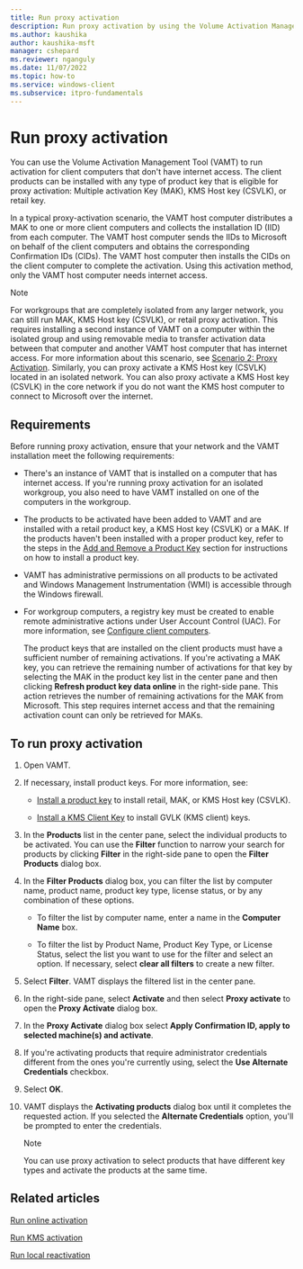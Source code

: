 ```yaml
---
title: Run proxy activation
description: Run proxy activation by using the Volume Activation Management Tool (VAMT) to activate client computers that don't have internet access.
ms.author: kaushika
author: kaushika-msft
manager: cshepard
ms.reviewer: nganguly
ms.date: 11/07/2022
ms.topic: how-to
ms.service: windows-client
ms.subservice: itpro-fundamentals
---
```


# Run proxy activation

You can use the Volume Activation Management Tool (VAMT) to run activation for client computers that don't have internet access. The client products can be installed with any type of product key that is eligible for proxy activation: Multiple activation Key (MAK), KMS Host key (CSVLK), or retail key.

In a typical proxy-activation scenario, the VAMT host computer distributes a MAK to one or more client computers and collects the installation ID (IID) from each computer. The VAMT host computer sends the IIDs to Microsoft on behalf of the client computers and obtains the corresponding Confirmation IDs (CIDs). The VAMT host computer then installs the CIDs on the client computer to complete the activation. Using this activation method, only the VAMT host computer needs internet access.

> [!NOTE]
> For workgroups that are completely isolated from any larger network, you can still run MAK, KMS Host key (CSVLK), or retail proxy activation. This requires installing a second instance of VAMT on a computer within the isolated group and using removable media to transfer activation data between that computer and another VAMT host computer that has internet access. For more information about this scenario, see [Scenario 2: Proxy Activation](scenario-proxy-activation-vamt.md). Similarly, you can proxy activate a KMS Host key (CSVLK) located in an isolated network. You can also proxy activate a KMS Host key (CSVLK) in the core network if you do not want the KMS host computer to connect to Microsoft over the internet.

## Requirements

Before running proxy activation, ensure that your network and the VAMT installation meet the following requirements:

- There's an instance of VAMT that is installed on a computer that has internet access. If you're running proxy activation for an isolated workgroup, you also need to have VAMT installed on one of the computers in the workgroup.

- The products to be activated have been added to VAMT and are installed with a retail product key, a KMS Host key (CSVLK) or a MAK. If the products haven't been installed with a proper product key, refer to the steps in the [Add and Remove a Product Key](add-remove-product-key-vamt.md) section for instructions on how to install a product key.

- VAMT has administrative permissions on all products to be activated and Windows Management Instrumentation (WMI) is accessible through the Windows firewall.

- For workgroup computers, a registry key must be created to enable remote administrative actions under User Account Control (UAC). For more information, see [Configure client computers](configure-client-computers-vamt.md).

    The product keys that are installed on the client products must have a sufficient number of remaining activations. If you're activating a MAK key, you can retrieve the remaining number of activations for that key by selecting the MAK in the product key list in the center pane and then clicking **Refresh product key data online** in the right-side pane. This action retrieves the number of remaining activations for the MAK from Microsoft. This step requires internet access and that the remaining activation count can only be retrieved for MAKs.

## To run proxy activation

1. Open VAMT.

2. If necessary, install product keys. For more information, see:

    - [Install a product key](install-product-key-vamt.md) to install retail, MAK, or KMS Host key (CSVLK).

    - [Install a KMS Client Key](install-kms-client-key-vamt.md) to install GVLK (KMS client) keys.

3. In the **Products** list in the center pane, select the individual products to be activated. You can use the **Filter** function to narrow your search for products by clicking **Filter** in the right-side pane to open the **Filter Products** dialog box.

4. In the **Filter Products** dialog box, you can filter the list by computer name, product name, product key type, license status, or by any combination of these options.

    - To filter the list by computer name, enter a name in the **Computer Name** box.

    - To filter the list by Product Name, Product Key Type, or License Status, select the list you want to use for the filter and select an option. If necessary, select **clear all filters** to create a new filter.

5. Select **Filter**. VAMT displays the filtered list in the center pane.

6. In the right-side pane, select **Activate** and then select **Proxy activate** to open the **Proxy Activate** dialog box.

7. In the **Proxy Activate** dialog box select **Apply Confirmation ID, apply to selected machine(s) and activate**.

8. If you're activating products that require administrator credentials different from the ones you're currently using, select the **Use Alternate Credentials** checkbox.

9. Select **OK**.

10. VAMT displays the **Activating products** dialog box until it completes the requested action. If you selected the **Alternate Credentials** option, you'll be prompted to enter the credentials.

    > [!NOTE]
    You can use proxy activation to select products that have different key types and activate the products at the same time.

## Related articles

[Run online activation](online-activation-vamt.md)

[Run KMS activation](kms-activation-vamt.md)

[Run local reactivation](local-reactivation-vamt.md)
